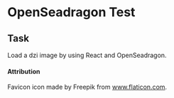 # OpenSeadragon Test

## Task
Load a dzi image by using React and OpenSeadragon.

#### Attribution
Favicon icon made by Freepik from www.flaticon.com.